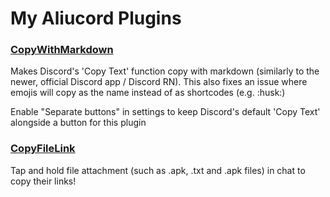 # My Aliucord Plugins

### [CopyWithMarkdown](https://github.com/Halkiion/aliucord-plugins/raw/refs/heads/builds/CopyWithMarkdown.zip)
Makes Discord's 'Copy Text' function copy with markdown (similarly to the newer, official Discord app / Discord RN). This also fixes an issue where emojis will copy as the name instead of as shortcodes (e.g. :husk:)

Enable "Separate buttons" in settings to keep Discord's default 'Copy Text' alongside a button for this plugin

### [CopyFileLink](https://github.com/Halkiion/aliucord-plugins/raw/refs/heads/builds/CopyFileLink.zip)
Tap and hold file attachment (such as .apk, .txt and .apk files) in chat to copy their links!